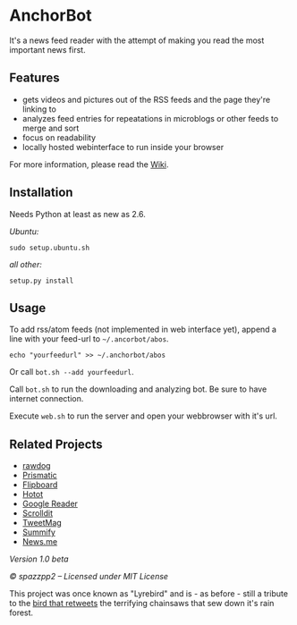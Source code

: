 AnchorBot
=========

It's a news feed reader with the attempt of making you read the most important
news first.


Features
--------
* gets videos and pictures out of the RSS feeds and the page they're linking to
* analyzes feed entries for repeatations in microblogs or other feeds to merge and sort
* focus on readability
* locally hosted webinterface to run inside your browser

For more information, please read the [Wiki](http://github.com/spazzpp2/AnchorBot/wiki).


Installation
------------
Needs Python at least as new as 2.6.

*Ubuntu:*

    sudo setup.ubuntu.sh

*all other:*

    setup.py install


Usage
-----
To add rss/atom feeds (not implemented in web interface yet), append a line
with your feed-url to `~/.ancorbot/abos`.

    echo "yourfeedurl" >> ~/.anchorbot/abos

Or call `bot.sh --add yourfeedurl`.

Call `bot.sh` to run the downloading and analyzing bot. Be sure to have internet connection.

Execute `web.sh` to run the server and open your webbrowser with it's url.


Related Projects
----------------
* [rawdog](http://offog.org/code/rawdog.html)
* [Prismatic](http://www.getprismatic.com/)
* [Flipboard](http://flipboard.com/)
* [Hotot](https://code.google.com/p/hotot)
* [Google Reader](http://reader.google.com/)
* [Scrolldit](http://scrolldit.com/)
* [TweetMag](http://www.tweetmagapp.com/)
* [Summify](http://summify.com/)
* [News.me](http://news.me/)


*Version 1.0 beta*

*© spazzpp2 – Licensed under MIT License*

This project was once known as "Lyrebird" and is - as before - still a tribute
to the [bird that retweets](http://youtu.be/7XiQDgNUEMw) the terrifying
chainsaws that sew down it's rain forest.
